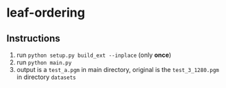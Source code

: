 # leaf-ordering

## Instructions

1. run `python setup.py build_ext --inplace` (only **once**)
2. run `python main.py`
3. output is a `test_a.pgm` in main directory, original is the `test_3_1280.pgm` in directory `datasets`